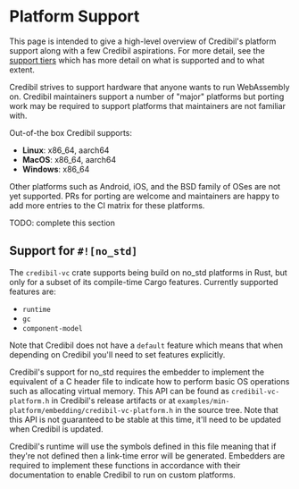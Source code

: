 # Platform Support

This page is intended to give a high-level overview of Credibil's platform support along
with a few Credibil aspirations. For more detail, see the [support tiers](./support-tiers.md)
which has more detail on what is supported and to what extent.

Credibil strives to support hardware that anyone wants to run WebAssembly on. Credibil
maintainers support a number of "major" platforms but porting work may be required
to support platforms that maintainers are not familiar with. 

Out-of-the box Credibil supports:

* **Linux**: x86\_64, aarch64
* **MacOS**: x86\_64, aarch64
* **Windows**: x86\_64

Other platforms such as Android, iOS, and the BSD family of OSes are not yet supported. 
PRs for porting are welcome and maintainers are happy to add more entries to the CI 
matrix for these platforms.

<div class="hidden">

TODO: complete this section

## Support for `#![no_std]`

The `credibil-vc` crate supports being build on no\_std platforms in Rust, but
only for a subset of its compile-time Cargo features. Currently supported features 
are:

* `runtime`
* `gc`
* `component-model`

Note that Credibil does not have a `default` feature which means that when depending on
Credibil you'll need to set features explicitly.

Credibil's support for no\_std requires the embedder to implement the equivalent of a C 
header file to indicate how to perform basic OS operations such as allocating virtual 
memory. This API can be found as `credibil-vc-platform.h` in Credibil's release artifacts or at
`examples/min-platform/embedding/credibil-vc-platform.h` in the source tree. Note that this 
API is not guaranteed to be stable at this time, it'll need to be updated when Credibil 
is updated.

Credibil's runtime will use the symbols defined in this file meaning that if they're not
defined then a link-time error will be generated. Embedders are required to implement 
these functions in accordance with their documentation to enable Credibil to run on custom
platforms.
</div>